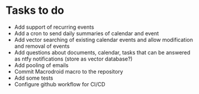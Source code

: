 # Tasks to do

 - Add support of recurring events
 - Add a cron to send daily summaries of calendar and event
 - Add vector searching of existing calendar events and allow modification and removal of events
 - Add questions about documents, calendar, tasks that can be answered as ntfy notifications (store as vector database?)
 - Add pooling of emails
 - Commit Macrodroid macro to the repository
 - Add some tests
 - Configure github workflow for CI/CD


